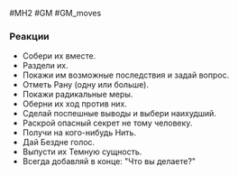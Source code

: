 #MH2 #GM #GM_moves 
### Реакции
- Собери их вместе. 
- Раздели их. 
- Покажи им возможные последствия и задай вопрос. 
- Отметь Рану (одну или больше). 
- Покажи радикальные меры. 
- Оберни их ход против них. 
- Сделай поспешные выводы и выбери наихудший. 
- Раскрой опасный секрет не тому человеку. 
- Получи на кого-нибудь Нить. 
- Дай Бездне голос. 
- Выпусти их Темную сущность. 
- Всегда добавляй в конце: "Что вы делаете?"